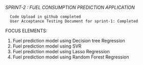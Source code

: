 *SPRINT-2 : FUEL CONSUMPTION PREDICTION APPLICATION*

      Code Upload in github completed
      User Acceptance Testing Document for sprint-1: Completed

FOCUS ELEMENTS: 

1. Fuel prediction model using Decision tree Regression
2. Fuel prediction model using SVR
3. Fuel prediction model using Lasso Regression
4. Fuel prediction model using Random Forest Regression
